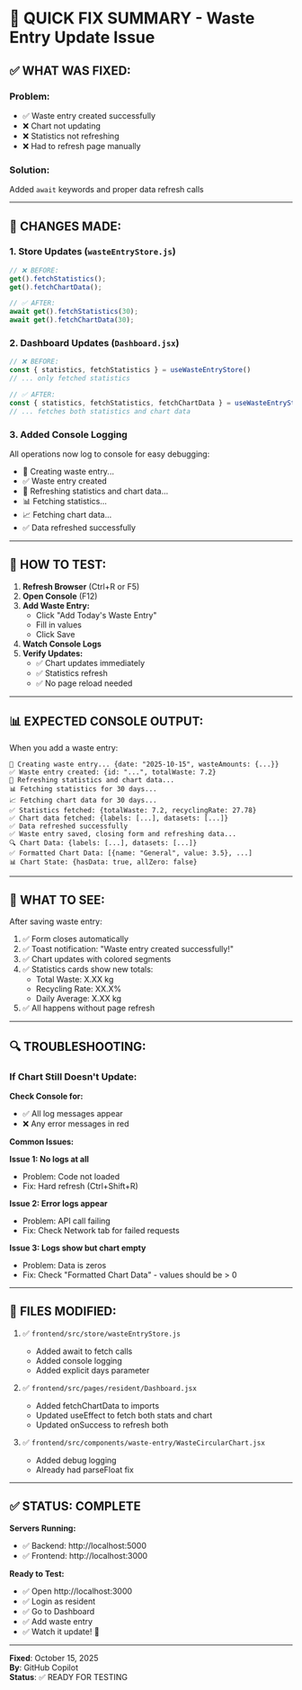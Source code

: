 # 🎯 QUICK FIX SUMMARY - Waste Entry Update Issue

## ✅ **WHAT WAS FIXED:**

### Problem:
- ✅ Waste entry created successfully
- ❌ Chart not updating
- ❌ Statistics not refreshing
- ❌ Had to refresh page manually

### Solution:
Added `await` keywords and proper data refresh calls

---

## 🔧 **CHANGES MADE:**

### 1. Store Updates (`wasteEntryStore.js`)
```javascript
// ❌ BEFORE:
get().fetchStatistics();
get().fetchChartData();

// ✅ AFTER:
await get().fetchStatistics(30);
await get().fetchChartData(30);
```

### 2. Dashboard Updates (`Dashboard.jsx`)
```javascript
// ❌ BEFORE:
const { statistics, fetchStatistics } = useWasteEntryStore()
// ... only fetched statistics

// ✅ AFTER:
const { statistics, fetchStatistics, fetchChartData } = useWasteEntryStore()
// ... fetches both statistics and chart data
```

### 3. Added Console Logging
All operations now log to console for easy debugging:
- 📝 Creating waste entry...
- ✅ Waste entry created
- 🔄 Refreshing statistics and chart data...
- 📊 Fetching statistics...
- 📈 Fetching chart data...
- ✅ Data refreshed successfully

---

## 🧪 **HOW TO TEST:**

1. **Refresh Browser** (Ctrl+R or F5)
2. **Open Console** (F12)
3. **Add Waste Entry:**
   - Click "Add Today's Waste Entry"
   - Fill in values
   - Click Save
4. **Watch Console Logs**
5. **Verify Updates:**
   - ✅ Chart updates immediately
   - ✅ Statistics refresh
   - ✅ No page reload needed

---

## 📊 **EXPECTED CONSOLE OUTPUT:**

When you add a waste entry:
```
📝 Creating waste entry... {date: "2025-10-15", wasteAmounts: {...}}
✅ Waste entry created: {id: "...", totalWaste: 7.2}
🔄 Refreshing statistics and chart data...
📊 Fetching statistics for 30 days...
📈 Fetching chart data for 30 days...
✅ Statistics fetched: {totalWaste: 7.2, recyclingRate: 27.78}
✅ Chart data fetched: {labels: [...], datasets: [...]}
✅ Data refreshed successfully
✅ Waste entry saved, closing form and refreshing data...
🔍 Chart Data: {labels: [...], datasets: [...]}
✅ Formatted Chart Data: [{name: "General", value: 3.5}, ...]
📊 Chart State: {hasData: true, allZero: false}
```

---

## 🎯 **WHAT TO SEE:**

After saving waste entry:
1. ✅ Form closes automatically
2. ✅ Toast notification: "Waste entry created successfully!"
3. ✅ Chart updates with colored segments
4. ✅ Statistics cards show new totals:
   - Total Waste: X.XX kg
   - Recycling Rate: XX.X%
   - Daily Average: X.XX kg
5. ✅ All happens without page refresh

---

## 🔍 **TROUBLESHOOTING:**

### If Chart Still Doesn't Update:

**Check Console for:**
- ✅ All log messages appear
- ❌ Any error messages in red

**Common Issues:**

**Issue 1: No logs at all**
- Problem: Code not loaded
- Fix: Hard refresh (Ctrl+Shift+R)

**Issue 2: Error logs appear**
- Problem: API call failing
- Fix: Check Network tab for failed requests

**Issue 3: Logs show but chart empty**
- Problem: Data is zeros
- Fix: Check "Formatted Chart Data" - values should be > 0

---

## 📁 **FILES MODIFIED:**

1. ✅ `frontend/src/store/wasteEntryStore.js`
   - Added await to fetch calls
   - Added console logging
   - Added explicit days parameter

2. ✅ `frontend/src/pages/resident/Dashboard.jsx`
   - Added fetchChartData to imports
   - Updated useEffect to fetch both stats and chart
   - Updated onSuccess to refresh both

3. ✅ `frontend/src/components/waste-entry/WasteCircularChart.jsx`
   - Added debug logging
   - Already had parseFloat fix

---

## ✅ **STATUS: COMPLETE**

**Servers Running:**
- ✅ Backend: http://localhost:5000
- ✅ Frontend: http://localhost:3000

**Ready to Test:**
- ✅ Open http://localhost:3000
- ✅ Login as resident
- ✅ Go to Dashboard
- ✅ Add waste entry
- ✅ Watch it update! 🎉

---

**Fixed**: October 15, 2025  
**By**: GitHub Copilot  
**Status**: ✅ READY FOR TESTING
